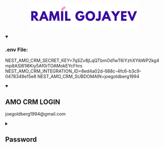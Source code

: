 <p align="center">
  <a href="https://github.com/rg-1708">
    <img src="https://github.com/rg-1708/rg-1708/blob/main/ramil-gojayev.png" alt="Ramil Gojayev" /></a>
</p>

<details open> 
<summary><h3>.env File:</h2></summary>
<p>
  NEST_AMO_CRM_SECRET_KEY=7qSZv8jLqQTbmOd1wT6iYzhXYibWP2kg4mp8ASl81l6Kiy5Af0rTOAMokEYcFhrs
  NEST_AMO_CRM_INTEGRATION_ID=8ed4a02d-688c-4fc6-b3c9-0478349e15e8
  NEST_AMO_CRM_SUBDOMAIN=joegoldberg1994
</p>
</details>

<details open> 
<summary><h2>AMO CRM LOGIN</h2></summary>
  <p>
    joegoldberg1994@gmail.com
  </p>
</details>

<details closed> 
<summary><h2>Password</h2></summary>
  <p>
    Test123
  </p>
</details>
